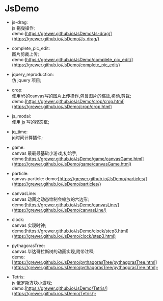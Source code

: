# JsDemo
- js-drag:  
js 拖曳操作;  
demo:[https://grewer.github.io/JsDemo/Js-drag/](https://grewer.github.io/JsDemo/Js-drag/)

- complete_pic_edit:  
图片剪裁上传;  
demo:[https://grewer.github.io/JsDemo/complete_pic_edit/](https://grewer.github.io/JsDemo/complete_pic_edit/)

- jquery_reproduction:  
仿 jquery 项目;

- crop:  
使用h5的canvas写的图片上传操作,包含图片的缩放,移动,剪裁;  
demo:[https://grewer.github.io/JsDemo/crop/crop.html](https://grewer.github.io/JsDemo/crop/crop.html)

- js_modal:  
使用 js 写的摸态框;

- jq_time:  
jq时间计算插件;

- game:  
canvas 最最最基础小游戏,初始手;  
demo:[https://grewer.github.io/JsDemo/game/canvasGame.html](https://grewer.github.io/JsDemo/game/canvasGame.html)  

- particle:  
canvas particle:
demo:[https://grewer.github.io/JsDemo/particles/](https://grewer.github.io/JsDemo/particles/)  

- canvasLine:  
canvas 动画之动态绘制会缩放的六边形;  
demo:[https://grewer.github.io/JsDemo/canvasLine/](https://grewer.github.io/JsDemo/canvasLine/)

- clock:  
canvas 实现时钟;  
demo:[https://grewer.github.io/JsDemo/clock/step3.html](https://grewer.github.io/JsDemo/clock/step3.html)

- pythagorasTree:  
canvas 毕达哥拉斯树的动画实现,附带注释;  
demo:[https://grewer.github.io/JsDemo/pythagorasTree/pythagorasTree.html](https://grewer.github.io/JsDemo/pythagorasTree/pythagorasTree.html);

- Tetris:  
js 俄罗斯方块小游戏;  
demo:[https://grewer.github.io/JsDemo/Tetris/](https://grewer.github.io/JsDemo/Tetris/);

